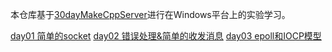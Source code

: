 <!--
 * @FilePath: \CppServer-Win\README.md
 * @Description:  
 * @Author: rthete
 * @Date: 2023-03-24 20:40:27
 * @LastEditTime: 2023-03-29 16:06:52
-->
本仓库基于[30dayMakeCppServer](https://github.com/yuesong-feng/30dayMakeCppServer)进行在Windows平台上的实验学习。

[day01 简单的socket](day01\day01.md)
[day02 错误处理&简单的收发消息](day02\day02.md)
[day03 epoll和IOCP模型](day03\day03.md)